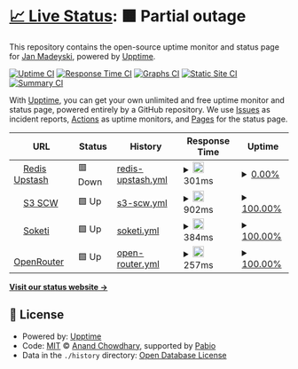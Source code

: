 # [📈 Live Status](https://jm-sky.github.io/upptime): <!--live status--> **🟧 Partial outage**

This repository contains the open-source uptime monitor and status page for [Jan Madeyski](https://jm-sky.github.io/upptime), powered by [Upptime](https://github.com/upptime/upptime).

[![Uptime CI](https://github.com/jm-sky/upptime/workflows/Uptime%20CI/badge.svg)](https://github.com/jm-sky/upptime/actions?query=workflow%3A%22Uptime+CI%22)
[![Response Time CI](https://github.com/jm-sky/upptime/workflows/Response%20Time%20CI/badge.svg)](https://github.com/jm-sky/upptime/actions?query=workflow%3A%22Response+Time+CI%22)
[![Graphs CI](https://github.com/jm-sky/upptime/workflows/Graphs%20CI/badge.svg)](https://github.com/jm-sky/upptime/actions?query=workflow%3A%22Graphs+CI%22)
[![Static Site CI](https://github.com/jm-sky/upptime/workflows/Static%20Site%20CI/badge.svg)](https://github.com/jm-sky/upptime/actions?query=workflow%3A%22Static+Site+CI%22)
[![Summary CI](https://github.com/jm-sky/upptime/workflows/Summary%20CI/badge.svg)](https://github.com/jm-sky/upptime/actions?query=workflow%3A%22Summary+CI%22)

With [Upptime](https://upptime.js.org), you can get your own unlimited and free uptime monitor and status page, powered entirely by a GitHub repository. We use [Issues](https://github.com/jm-sky/upptime/issues) as incident reports, [Actions](https://github.com/jm-sky/upptime/actions) as uptime monitors, and [Pages](https://jm-sky.github.io/upptime) for the status page.

<!--start: status pages-->
<!-- This summary is generated by Upptime (https://github.com/upptime/upptime) -->
<!-- Do not edit this manually, your changes will be overwritten -->
<!-- prettier-ignore -->
| URL | Status | History | Response Time | Uptime |
| --- | ------ | ------- | ------------- | ------ |
| <img alt="" src="https://icons.duckduckgo.com/ip3/divine-robin-10727.upstash.io.ico" height="13"> [Redis Upstash](https://divine-robin-10727.upstash.io) | 🟥 Down | [redis-upstash.yml](https://github.com/jm-sky/upp/commits/HEAD/history/redis-upstash.yml) | <details><summary><img alt="Response time graph" src="./graphs/redis-upstash/response-time-week.png" height="20"> 301ms</summary><br><a href="https://jm-sky.github.io/upptime/history/redis-upstash"><img alt="Response time 301" src="https://img.shields.io/endpoint?url=https%3A%2F%2Fraw.githubusercontent.com%2Fjm-sky%2Fupp%2FHEAD%2Fapi%2Fredis-upstash%2Fresponse-time.json"></a><br><a href="https://jm-sky.github.io/upptime/history/redis-upstash"><img alt="24-hour response time 335" src="https://img.shields.io/endpoint?url=https%3A%2F%2Fraw.githubusercontent.com%2Fjm-sky%2Fupp%2FHEAD%2Fapi%2Fredis-upstash%2Fresponse-time-day.json"></a><br><a href="https://jm-sky.github.io/upptime/history/redis-upstash"><img alt="7-day response time 301" src="https://img.shields.io/endpoint?url=https%3A%2F%2Fraw.githubusercontent.com%2Fjm-sky%2Fupp%2FHEAD%2Fapi%2Fredis-upstash%2Fresponse-time-week.json"></a><br><a href="https://jm-sky.github.io/upptime/history/redis-upstash"><img alt="30-day response time 301" src="https://img.shields.io/endpoint?url=https%3A%2F%2Fraw.githubusercontent.com%2Fjm-sky%2Fupp%2FHEAD%2Fapi%2Fredis-upstash%2Fresponse-time-month.json"></a><br><a href="https://jm-sky.github.io/upptime/history/redis-upstash"><img alt="1-year response time 301" src="https://img.shields.io/endpoint?url=https%3A%2F%2Fraw.githubusercontent.com%2Fjm-sky%2Fupp%2FHEAD%2Fapi%2Fredis-upstash%2Fresponse-time-year.json"></a></details> | <details><summary><a href="https://jm-sky.github.io/upptime/history/redis-upstash">0.00%</a></summary><a href="https://jm-sky.github.io/upptime/history/redis-upstash"><img alt="All-time uptime 0.00%" src="https://img.shields.io/endpoint?url=https%3A%2F%2Fraw.githubusercontent.com%2Fjm-sky%2Fupp%2FHEAD%2Fapi%2Fredis-upstash%2Fuptime.json"></a><br><a href="https://jm-sky.github.io/upptime/history/redis-upstash"><img alt="24-hour uptime 0.00%" src="https://img.shields.io/endpoint?url=https%3A%2F%2Fraw.githubusercontent.com%2Fjm-sky%2Fupp%2FHEAD%2Fapi%2Fredis-upstash%2Fuptime-day.json"></a><br><a href="https://jm-sky.github.io/upptime/history/redis-upstash"><img alt="7-day uptime 0.00%" src="https://img.shields.io/endpoint?url=https%3A%2F%2Fraw.githubusercontent.com%2Fjm-sky%2Fupp%2FHEAD%2Fapi%2Fredis-upstash%2Fuptime-week.json"></a><br><a href="https://jm-sky.github.io/upptime/history/redis-upstash"><img alt="30-day uptime 0.00%" src="https://img.shields.io/endpoint?url=https%3A%2F%2Fraw.githubusercontent.com%2Fjm-sky%2Fupp%2FHEAD%2Fapi%2Fredis-upstash%2Fuptime-month.json"></a><br><a href="https://jm-sky.github.io/upptime/history/redis-upstash"><img alt="1-year uptime 0.00%" src="https://img.shields.io/endpoint?url=https%3A%2F%2Fraw.githubusercontent.com%2Fjm-sky%2Fupp%2FHEAD%2Fapi%2Fredis-upstash%2Fuptime-year.json"></a></details>
| <img alt="" src="https://icons.duckduckgo.com/ip3/s3.pl-waw.scw.cloud.ico" height="13"> [S3 SCW](https://s3.pl-waw.scw.cloud) | 🟩 Up | [s3-scw.yml](https://github.com/jm-sky/upp/commits/HEAD/history/s3-scw.yml) | <details><summary><img alt="Response time graph" src="./graphs/s3-scw/response-time-week.png" height="20"> 902ms</summary><br><a href="https://jm-sky.github.io/upptime/history/s3-scw"><img alt="Response time 902" src="https://img.shields.io/endpoint?url=https%3A%2F%2Fraw.githubusercontent.com%2Fjm-sky%2Fupp%2FHEAD%2Fapi%2Fs3-scw%2Fresponse-time.json"></a><br><a href="https://jm-sky.github.io/upptime/history/s3-scw"><img alt="24-hour response time 676" src="https://img.shields.io/endpoint?url=https%3A%2F%2Fraw.githubusercontent.com%2Fjm-sky%2Fupp%2FHEAD%2Fapi%2Fs3-scw%2Fresponse-time-day.json"></a><br><a href="https://jm-sky.github.io/upptime/history/s3-scw"><img alt="7-day response time 902" src="https://img.shields.io/endpoint?url=https%3A%2F%2Fraw.githubusercontent.com%2Fjm-sky%2Fupp%2FHEAD%2Fapi%2Fs3-scw%2Fresponse-time-week.json"></a><br><a href="https://jm-sky.github.io/upptime/history/s3-scw"><img alt="30-day response time 902" src="https://img.shields.io/endpoint?url=https%3A%2F%2Fraw.githubusercontent.com%2Fjm-sky%2Fupp%2FHEAD%2Fapi%2Fs3-scw%2Fresponse-time-month.json"></a><br><a href="https://jm-sky.github.io/upptime/history/s3-scw"><img alt="1-year response time 902" src="https://img.shields.io/endpoint?url=https%3A%2F%2Fraw.githubusercontent.com%2Fjm-sky%2Fupp%2FHEAD%2Fapi%2Fs3-scw%2Fresponse-time-year.json"></a></details> | <details><summary><a href="https://jm-sky.github.io/upptime/history/s3-scw">100.00%</a></summary><a href="https://jm-sky.github.io/upptime/history/s3-scw"><img alt="All-time uptime 100.00%" src="https://img.shields.io/endpoint?url=https%3A%2F%2Fraw.githubusercontent.com%2Fjm-sky%2Fupp%2FHEAD%2Fapi%2Fs3-scw%2Fuptime.json"></a><br><a href="https://jm-sky.github.io/upptime/history/s3-scw"><img alt="24-hour uptime 100.00%" src="https://img.shields.io/endpoint?url=https%3A%2F%2Fraw.githubusercontent.com%2Fjm-sky%2Fupp%2FHEAD%2Fapi%2Fs3-scw%2Fuptime-day.json"></a><br><a href="https://jm-sky.github.io/upptime/history/s3-scw"><img alt="7-day uptime 100.00%" src="https://img.shields.io/endpoint?url=https%3A%2F%2Fraw.githubusercontent.com%2Fjm-sky%2Fupp%2FHEAD%2Fapi%2Fs3-scw%2Fuptime-week.json"></a><br><a href="https://jm-sky.github.io/upptime/history/s3-scw"><img alt="30-day uptime 100.00%" src="https://img.shields.io/endpoint?url=https%3A%2F%2Fraw.githubusercontent.com%2Fjm-sky%2Fupp%2FHEAD%2Fapi%2Fs3-scw%2Fuptime-month.json"></a><br><a href="https://jm-sky.github.io/upptime/history/s3-scw"><img alt="1-year uptime 100.00%" src="https://img.shields.io/endpoint?url=https%3A%2F%2Fraw.githubusercontent.com%2Fjm-sky%2Fupp%2FHEAD%2Fapi%2Fs3-scw%2Fuptime-year.json"></a></details>
| <img alt="" src="https://icons.duckduckgo.com/ip3/saasbase-soketi.fly.dev.ico" height="13"> [Soketi](https://saasbase-soketi.fly.dev) | 🟩 Up | [soketi.yml](https://github.com/jm-sky/upp/commits/HEAD/history/soketi.yml) | <details><summary><img alt="Response time graph" src="./graphs/soketi/response-time-week.png" height="20"> 384ms</summary><br><a href="https://jm-sky.github.io/upptime/history/soketi"><img alt="Response time 384" src="https://img.shields.io/endpoint?url=https%3A%2F%2Fraw.githubusercontent.com%2Fjm-sky%2Fupp%2FHEAD%2Fapi%2Fsoketi%2Fresponse-time.json"></a><br><a href="https://jm-sky.github.io/upptime/history/soketi"><img alt="24-hour response time 458" src="https://img.shields.io/endpoint?url=https%3A%2F%2Fraw.githubusercontent.com%2Fjm-sky%2Fupp%2FHEAD%2Fapi%2Fsoketi%2Fresponse-time-day.json"></a><br><a href="https://jm-sky.github.io/upptime/history/soketi"><img alt="7-day response time 384" src="https://img.shields.io/endpoint?url=https%3A%2F%2Fraw.githubusercontent.com%2Fjm-sky%2Fupp%2FHEAD%2Fapi%2Fsoketi%2Fresponse-time-week.json"></a><br><a href="https://jm-sky.github.io/upptime/history/soketi"><img alt="30-day response time 384" src="https://img.shields.io/endpoint?url=https%3A%2F%2Fraw.githubusercontent.com%2Fjm-sky%2Fupp%2FHEAD%2Fapi%2Fsoketi%2Fresponse-time-month.json"></a><br><a href="https://jm-sky.github.io/upptime/history/soketi"><img alt="1-year response time 384" src="https://img.shields.io/endpoint?url=https%3A%2F%2Fraw.githubusercontent.com%2Fjm-sky%2Fupp%2FHEAD%2Fapi%2Fsoketi%2Fresponse-time-year.json"></a></details> | <details><summary><a href="https://jm-sky.github.io/upptime/history/soketi">100.00%</a></summary><a href="https://jm-sky.github.io/upptime/history/soketi"><img alt="All-time uptime 100.00%" src="https://img.shields.io/endpoint?url=https%3A%2F%2Fraw.githubusercontent.com%2Fjm-sky%2Fupp%2FHEAD%2Fapi%2Fsoketi%2Fuptime.json"></a><br><a href="https://jm-sky.github.io/upptime/history/soketi"><img alt="24-hour uptime 100.00%" src="https://img.shields.io/endpoint?url=https%3A%2F%2Fraw.githubusercontent.com%2Fjm-sky%2Fupp%2FHEAD%2Fapi%2Fsoketi%2Fuptime-day.json"></a><br><a href="https://jm-sky.github.io/upptime/history/soketi"><img alt="7-day uptime 100.00%" src="https://img.shields.io/endpoint?url=https%3A%2F%2Fraw.githubusercontent.com%2Fjm-sky%2Fupp%2FHEAD%2Fapi%2Fsoketi%2Fuptime-week.json"></a><br><a href="https://jm-sky.github.io/upptime/history/soketi"><img alt="30-day uptime 100.00%" src="https://img.shields.io/endpoint?url=https%3A%2F%2Fraw.githubusercontent.com%2Fjm-sky%2Fupp%2FHEAD%2Fapi%2Fsoketi%2Fuptime-month.json"></a><br><a href="https://jm-sky.github.io/upptime/history/soketi"><img alt="1-year uptime 100.00%" src="https://img.shields.io/endpoint?url=https%3A%2F%2Fraw.githubusercontent.com%2Fjm-sky%2Fupp%2FHEAD%2Fapi%2Fsoketi%2Fuptime-year.json"></a></details>
| <img alt="" src="https://icons.duckduckgo.com/ip3/openrouter.ai.ico" height="13"> [OpenRouter](https://openrouter.ai) | 🟩 Up | [open-router.yml](https://github.com/jm-sky/upp/commits/HEAD/history/open-router.yml) | <details><summary><img alt="Response time graph" src="./graphs/open-router/response-time-week.png" height="20"> 257ms</summary><br><a href="https://jm-sky.github.io/upptime/history/open-router"><img alt="Response time 257" src="https://img.shields.io/endpoint?url=https%3A%2F%2Fraw.githubusercontent.com%2Fjm-sky%2Fupp%2FHEAD%2Fapi%2Fopen-router%2Fresponse-time.json"></a><br><a href="https://jm-sky.github.io/upptime/history/open-router"><img alt="24-hour response time 266" src="https://img.shields.io/endpoint?url=https%3A%2F%2Fraw.githubusercontent.com%2Fjm-sky%2Fupp%2FHEAD%2Fapi%2Fopen-router%2Fresponse-time-day.json"></a><br><a href="https://jm-sky.github.io/upptime/history/open-router"><img alt="7-day response time 257" src="https://img.shields.io/endpoint?url=https%3A%2F%2Fraw.githubusercontent.com%2Fjm-sky%2Fupp%2FHEAD%2Fapi%2Fopen-router%2Fresponse-time-week.json"></a><br><a href="https://jm-sky.github.io/upptime/history/open-router"><img alt="30-day response time 257" src="https://img.shields.io/endpoint?url=https%3A%2F%2Fraw.githubusercontent.com%2Fjm-sky%2Fupp%2FHEAD%2Fapi%2Fopen-router%2Fresponse-time-month.json"></a><br><a href="https://jm-sky.github.io/upptime/history/open-router"><img alt="1-year response time 257" src="https://img.shields.io/endpoint?url=https%3A%2F%2Fraw.githubusercontent.com%2Fjm-sky%2Fupp%2FHEAD%2Fapi%2Fopen-router%2Fresponse-time-year.json"></a></details> | <details><summary><a href="https://jm-sky.github.io/upptime/history/open-router">100.00%</a></summary><a href="https://jm-sky.github.io/upptime/history/open-router"><img alt="All-time uptime 100.00%" src="https://img.shields.io/endpoint?url=https%3A%2F%2Fraw.githubusercontent.com%2Fjm-sky%2Fupp%2FHEAD%2Fapi%2Fopen-router%2Fuptime.json"></a><br><a href="https://jm-sky.github.io/upptime/history/open-router"><img alt="24-hour uptime 100.00%" src="https://img.shields.io/endpoint?url=https%3A%2F%2Fraw.githubusercontent.com%2Fjm-sky%2Fupp%2FHEAD%2Fapi%2Fopen-router%2Fuptime-day.json"></a><br><a href="https://jm-sky.github.io/upptime/history/open-router"><img alt="7-day uptime 100.00%" src="https://img.shields.io/endpoint?url=https%3A%2F%2Fraw.githubusercontent.com%2Fjm-sky%2Fupp%2FHEAD%2Fapi%2Fopen-router%2Fuptime-week.json"></a><br><a href="https://jm-sky.github.io/upptime/history/open-router"><img alt="30-day uptime 100.00%" src="https://img.shields.io/endpoint?url=https%3A%2F%2Fraw.githubusercontent.com%2Fjm-sky%2Fupp%2FHEAD%2Fapi%2Fopen-router%2Fuptime-month.json"></a><br><a href="https://jm-sky.github.io/upptime/history/open-router"><img alt="1-year uptime 100.00%" src="https://img.shields.io/endpoint?url=https%3A%2F%2Fraw.githubusercontent.com%2Fjm-sky%2Fupp%2FHEAD%2Fapi%2Fopen-router%2Fuptime-year.json"></a></details>

<!--end: status pages-->

[**Visit our status website →**](https://jm-sky.github.io/upptime)

## 📄 License

- Powered by: [Upptime](https://github.com/upptime/upptime)
- Code: [MIT](./LICENSE) © [Anand Chowdhary](https://anandchowdhary.com), supported by [Pabio](https://pabio.com)
- Data in the `./history` directory: [Open Database License](https://opendatacommons.org/licenses/odbl/1-0/)
